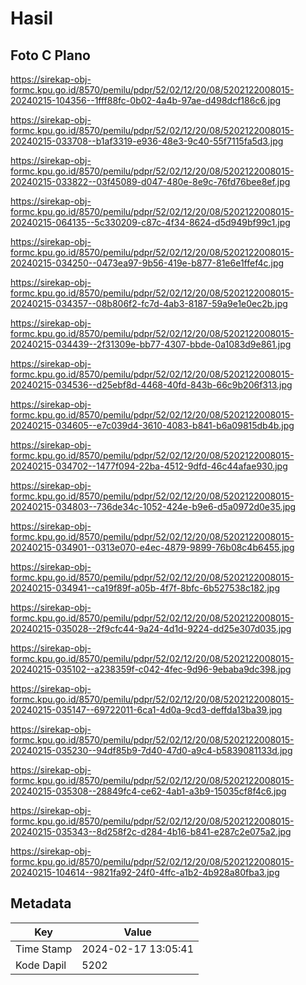# Hasil

## Foto C Plano

https://sirekap-obj-formc.kpu.go.id/8570/pemilu/pdpr/52/02/12/20/08/5202122008015-20240215-104356--1fff88fc-0b02-4a4b-97ae-d498dcf186c6.jpg

https://sirekap-obj-formc.kpu.go.id/8570/pemilu/pdpr/52/02/12/20/08/5202122008015-20240215-033708--b1af3319-e936-48e3-9c40-55f7115fa5d3.jpg

https://sirekap-obj-formc.kpu.go.id/8570/pemilu/pdpr/52/02/12/20/08/5202122008015-20240215-033822--03f45089-d047-480e-8e9c-76fd76bee8ef.jpg

https://sirekap-obj-formc.kpu.go.id/8570/pemilu/pdpr/52/02/12/20/08/5202122008015-20240215-064135--5c330209-c87c-4f34-8624-d5d949bf99c1.jpg

https://sirekap-obj-formc.kpu.go.id/8570/pemilu/pdpr/52/02/12/20/08/5202122008015-20240215-034250--0473ea97-9b56-419e-b877-81e6e1ffef4c.jpg

https://sirekap-obj-formc.kpu.go.id/8570/pemilu/pdpr/52/02/12/20/08/5202122008015-20240215-034357--08b806f2-fc7d-4ab3-8187-59a9e1e0ec2b.jpg

https://sirekap-obj-formc.kpu.go.id/8570/pemilu/pdpr/52/02/12/20/08/5202122008015-20240215-034439--2f31309e-bb77-4307-bbde-0a1083d9e861.jpg

https://sirekap-obj-formc.kpu.go.id/8570/pemilu/pdpr/52/02/12/20/08/5202122008015-20240215-034536--d25ebf8d-4468-40fd-843b-66c9b206f313.jpg

https://sirekap-obj-formc.kpu.go.id/8570/pemilu/pdpr/52/02/12/20/08/5202122008015-20240215-034605--e7c039d4-3610-4083-b841-b6a09815db4b.jpg

https://sirekap-obj-formc.kpu.go.id/8570/pemilu/pdpr/52/02/12/20/08/5202122008015-20240215-034702--1477f094-22ba-4512-9dfd-46c44afae930.jpg

https://sirekap-obj-formc.kpu.go.id/8570/pemilu/pdpr/52/02/12/20/08/5202122008015-20240215-034803--736de34c-1052-424e-b9e6-d5a0972d0e35.jpg

https://sirekap-obj-formc.kpu.go.id/8570/pemilu/pdpr/52/02/12/20/08/5202122008015-20240215-034901--0313e070-e4ec-4879-9899-76b08c4b6455.jpg

https://sirekap-obj-formc.kpu.go.id/8570/pemilu/pdpr/52/02/12/20/08/5202122008015-20240215-034941--ca19f89f-a05b-4f7f-8bfc-6b527538c182.jpg

https://sirekap-obj-formc.kpu.go.id/8570/pemilu/pdpr/52/02/12/20/08/5202122008015-20240215-035028--2f9cfc44-9a24-4d1d-9224-dd25e307d035.jpg

https://sirekap-obj-formc.kpu.go.id/8570/pemilu/pdpr/52/02/12/20/08/5202122008015-20240215-035102--a238359f-c042-4fec-9d96-9ebaba9dc398.jpg

https://sirekap-obj-formc.kpu.go.id/8570/pemilu/pdpr/52/02/12/20/08/5202122008015-20240215-035147--69722011-6ca1-4d0a-9cd3-deffda13ba39.jpg

https://sirekap-obj-formc.kpu.go.id/8570/pemilu/pdpr/52/02/12/20/08/5202122008015-20240215-035230--94df85b9-7d40-47d0-a9c4-b5839081133d.jpg

https://sirekap-obj-formc.kpu.go.id/8570/pemilu/pdpr/52/02/12/20/08/5202122008015-20240215-035308--28849fc4-ce62-4ab1-a3b9-15035cf8f4c6.jpg

https://sirekap-obj-formc.kpu.go.id/8570/pemilu/pdpr/52/02/12/20/08/5202122008015-20240215-035343--8d258f2c-d284-4b16-b841-e287c2e075a2.jpg

https://sirekap-obj-formc.kpu.go.id/8570/pemilu/pdpr/52/02/12/20/08/5202122008015-20240215-104614--9821fa92-24f0-4ffc-a1b2-4b928a80fba3.jpg


## Metadata

| Key        | Value               |
| ---------- | ------------------- |
| Time Stamp | 2024-02-17 13:05:41 |
| Kode Dapil | 5202                |



